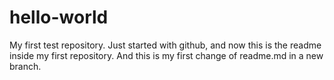 # hello-world
My first test repository.
Just started with github, and now this is the readme inside my first repository.
And this is my first change of readme.md in a new branch.
